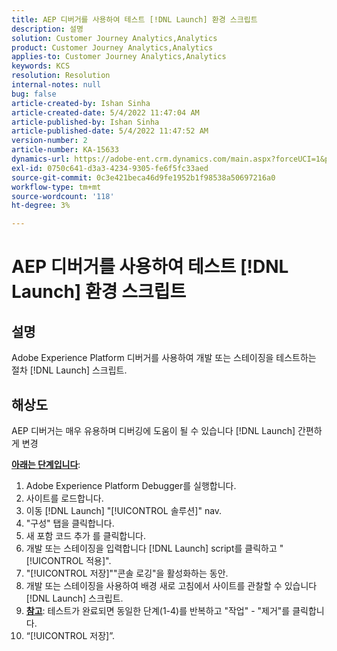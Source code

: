 ```yaml
---
title: AEP 디버거를 사용하여 테스트 [!DNL Launch] 환경 스크립트
description: 설명
solution: Customer Journey Analytics,Analytics
product: Customer Journey Analytics,Analytics
applies-to: Customer Journey Analytics,Analytics
keywords: KCS
resolution: Resolution
internal-notes: null
bug: false
article-created-by: Ishan Sinha
article-created-date: 5/4/2022 11:47:04 AM
article-published-by: Ishan Sinha
article-published-date: 5/4/2022 11:47:52 AM
version-number: 2
article-number: KA-15633
dynamics-url: https://adobe-ent.crm.dynamics.com/main.aspx?forceUCI=1&pagetype=entityrecord&etn=knowledgearticle&id=753eede9-9fcb-ec11-a7b5-6045bd00db25
exl-id: 0750c641-d3a3-4234-9305-fe6f5fc33aed
source-git-commit: 0c3e421beca46d9fe1952b1f98538a50697216a0
workflow-type: tm+mt
source-wordcount: '118'
ht-degree: 3%

---
```


# AEP 디버거를 사용하여 테스트 [!DNL Launch] 환경 스크립트

## 설명


Adobe Experience Platform 디버거를 사용하여 개발 또는 스테이징을 테스트하는 절차 [!DNL Launch] 스크립트.


## 해상도


AEP 디버거는 매우 유용하며 디버깅에 도움이 될 수 있습니다 [!DNL Launch] 간편하게 변경

<b><u>아래는 단계입니다</u></b>:

1. Adobe Experience Platform Debugger를 실행합니다.
2. 사이트를 로드합니다.
3. 이동 [!DNL Launch] &quot;[!UICONTROL 솔루션]&quot; nav.
4. &quot;구성&quot; 탭을 클릭합니다.
5. 새 포함 코드 추가 를 클릭합니다.
6. 개발 또는 스테이징을 입력합니다 [!DNL Launch] script를 클릭하고 &quot;[!UICONTROL 적용]&quot;.
7. &quot;[!UICONTROL 저장]&quot;&quot;콘솔 로깅&quot;을 활성화하는 동안.
8. 개발 또는 스테이징을 사용하여 배경 새로 고침에서 사이트를 관찰할 수 있습니다 [!DNL Launch] 스크립트.
9. <b><u>참고</u></b>: 테스트가 완료되면 동일한 단계(1-4)를 반복하고 &quot;작업&quot; - &quot;제거&quot;를 클릭합니다.
10. “[!UICONTROL 저장]”.
